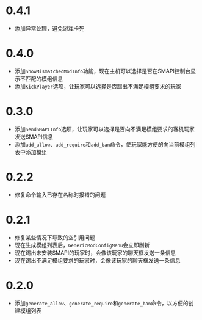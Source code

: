 # 0.4.1

- 添加异常处理，避免游戏卡死

# 0.4.0

- 添加`ShowMismatchedModInfo`功能，现在主机可以选择是否在SMAPI控制台显示不匹配的模组信息
- 添加`KickPlayer`选项，让玩家可以选择是否踢出不满足模组要求的玩家

# 0.3.0

- 添加`SendSMAPIInfo`选项，让玩家可以选择是否向不满足模组要求的客机玩家发送SMAPI信息
- 添加`add_allow`、`add_require`和`add_ban`命令，使玩家能方便的向当前模组列表中添加模组

# 0.2.2

- 修复命令输入已存在名称时报错的问题

# 0.2.1

- 修复某些情况下导致的空引用问题
- 现在生成模组列表后，`GenericModConfigMenu`会立即刷新
- 现在踢出未安装SMAPI的玩家时，会像该玩家的聊天框发送一条信息
- 现在踢出不满足模组要求的玩家时，会像该玩家的聊天框发送一条信息

# 0.2.0

- 添加`generate_allow`、`generate_require`和`generate_ban`命令，以方便的创建模组列表